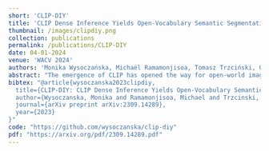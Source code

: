 ```yaml
---
short: 'CLIP-DIY'
title: 'CLIP Dense Inference Yields Open-Vocabulary Semantic Segmentation For-Free'
thumbnail: /images/clipdiy.png
collection: publications
permalink: /publications/CLIP-DIY
date: 04-01-2024
venue: 'WACV 2024'
authors: 'Monika Wysoczańska, Michaël Ramamonjisoa, Tomasz Trzciński, Oriane Siméoni'
abstract: "The emergence of CLIP has opened the way for open-world image perception. The zero-shot classification capabilities of the model are impressive but are harder to use for dense tasks such as image segmentation. Several methods have proposed different modifications and learning schemes to produce dense output. Instead, we propose in this work an open-vocabulary semantic segmentation method, dubbed CLIP-DIY, which does not require any additional training or annotations, but instead leverages existing unsupervised object localization approaches. In particular, CLIP-DIY is a multi-scale approach that directly exploits CLIP classification abilities on patches of different sizes and aggregates the decision in a single map. We further guide the segmentation using foreground/background scores obtained using unsupervised object localization methods. With our method, we obtain state-of-the-art zero-shot semantic segmentation results on PASCAL VOC and perform on par with the best methods on COCO."
bibtex: "@article{wysoczanska2023clipdiy,
  title={CLIP-DIY: CLIP Dense Inference Yields Open-Vocabulary Semantic Segmentation For-Free},
  author={Wysoczanska, Monika and Ramamonjisoa, Michael and Trzcinski, Tomasz and Simeoni, Oriane},
  journal={arXiv preprint arXiv:2309.14289},
  year={2023}
}"
code: "https://github.com/wysoczanska/clip-diy"
pdf: "https://arxiv.org/pdf/2309.14289.pdf"
---
```

